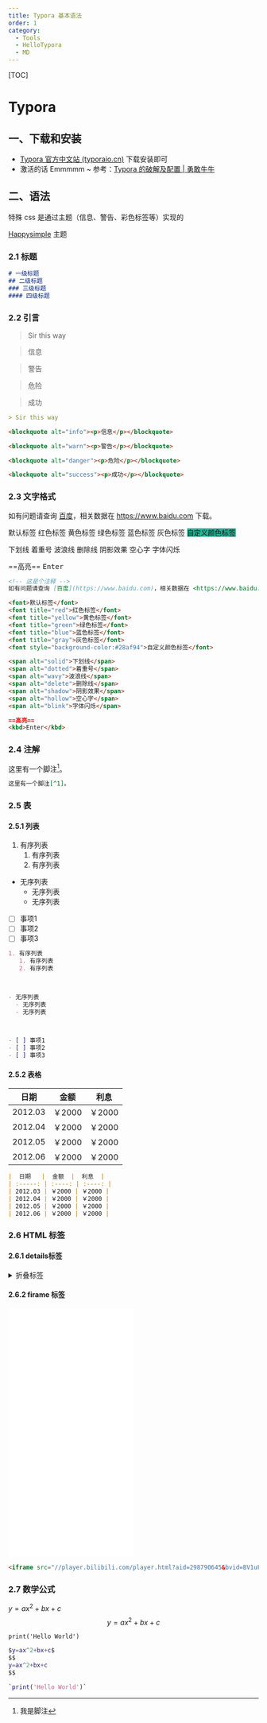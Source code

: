```yaml
---
title: Typora 基本语法
order: 1
category:
  - Tools
  - HelloTypora
  - MD
---
```


[TOC]

# Typora

## 一、下载和安装

- [Typora 官方中文站 (typoraio.cn)](https://typoraio.cn/) 下载安装即可
- 激活的话 Emmmmm ~ 参考：[Typora 的破解及配置 | 勇敢牛牛](http://8.130.21.128/zh/Study/Tools/Dev/dev_07.html)

## 二、语法

特殊 css 是通过主题（信息、警告、彩色标签等）实现的

[Happysimple](https://github.com/HappySimple/Typora-theme-Happysimple) 主题

### 2.1 标题

```markdown
# 一级标题
## 二级标题
### 三级标题
#### 四级标题
```

### 2.2 引言

> Sir this way

<blockquote alt="info"><p>信息</p></blockquote>

<blockquote alt="warn"><p>警告</p></blockquote>

<blockquote alt="danger"><p>危险</p></blockquote>

<blockquote alt="success"><p>成功</p></blockquote>

```markdown
> Sir this way

<blockquote alt="info"><p>信息</p></blockquote>

<blockquote alt="warn"><p>警告</p></blockquote>

<blockquote alt="danger"><p>危险</p></blockquote>

<blockquote alt="success"><p>成功</p></blockquote>

```

### 2.3 文字格式

<!-- 这是个注释 -->
如有问题请查询 [百度](https://www.baidu.com)，相关数据在 <https://www.baidu.com> 下载。

<font>默认标签</font>
<font title="red">红色标签</font>
<font title="yellow">黄色标签</font>
<font title="green">绿色标签</font>
<font title="blue">蓝色标签</font>
<font title="gray">灰色标签</font>
<font style="background-color:#28af94">自定义颜色标签</font>

<span alt="solid">下划线</span>
<span alt="dotted">着重号</span>
<span alt="wavy">波浪线</span>
<span alt="delete">删除线</span>
<span alt="shadow">阴影效果</span>
<span alt="hollow">空心字</span>
<span alt="blink">字体闪烁</span>

==高亮==
<kbd>Enter</kbd>

```markdown
<!-- 这是个注释 -->
如有问题请查询 [百度](https://www.baidu.com)，相关数据在 <https://www.baidu.com> 下载。

<font>默认标签</font>
<font title="red">红色标签</font>
<font title="yellow">黄色标签</font>
<font title="green">绿色标签</font>
<font title="blue">蓝色标签</font>
<font title="gray">灰色标签</font>
<font style="background-color:#28af94">自定义颜色标签</font>

<span alt="solid">下划线</span>
<span alt="dotted">着重号</span>
<span alt="wavy">波浪线</span>
<span alt="delete">删除线</span>
<span alt="shadow">阴影效果</span>
<span alt="hollow">空心字</span>
<span alt="blink">字体闪烁</span>

==高亮==
<kbd>Enter</kbd>
```

### 2.4 注解

这里有一个脚注[^1]。



```markdown
这里有一个脚注[^1]。
```

### 2.5 表

#### 2.5.1 列表

1. 有序列表
    1. 有序列表
    2. 有序列表


- 无序列表
    - 无序列表
    - 无序列表


- [ ] 事项1
- [ ] 事项2
- [ ] 事项3

```markdown
1. 有序列表
   1. 有序列表
   2. 有序列表
   


- 无序列表
  - 无序列表
  - 无序列表
  


- [ ] 事项1
- [ ] 事项2
- [ ] 事项3
```

#### 2.5.2 表格

|  日期   |  金额  |  利息  |
| :-----: | :----: | :----: |
| 2012.03 | ￥2000 | ￥2000 |
| 2012.04 | ￥2000 | ￥2000 |
| 2012.05 | ￥2000 | ￥2000 |
| 2012.06 | ￥2000 | ￥2000 |

```markdown
|  日期   |  金额  |  利息  |
| :-----: | :----: | :----: |
| 2012.03 | ￥2000 | ￥2000 |
| 2012.04 | ￥2000 | ￥2000 |
| 2012.05 | ￥2000 | ￥2000 |
| 2012.06 | ￥2000 | ￥2000 |
```

### 2.6 HTML 标签

#### 2.6.1 details标签

<details>
    <summary>折叠标签</summary>
    <p>青青子衿，悠悠我心</p>
    <p>老骥伏枥，志在千里</p>
</details>

#### 2.6.2 firame 标签

<iframe src="//player.bilibili.com/player.html?aid=298790645&bvid=BV1uF411M7Tn&cid=712764047&p=1" height = "500" scrolling="no" border="0" frameborder="no" framespacing="0" allowfullscreen="true" width="50%"> </iframe>



```markdown
<iframe src="//player.bilibili.com/player.html?aid=298790645&bvid=BV1uF411M7Tn&cid=712764047&p=1" height = "500" scrolling="no" border="0" frameborder="no" framespacing="0" allowfullscreen="true" width="50%"> </iframe>
```

### 2.7 数学公式

$y=ax^2+bx+c$
$$
y=ax^2+bx+c
$$

`print('Hello World')`



```matlab
$y=ax^2+bx+c$
$$
y=ax^2+bx+c
$$

`print('Hello World')`

```

[^1]: 我是脚注